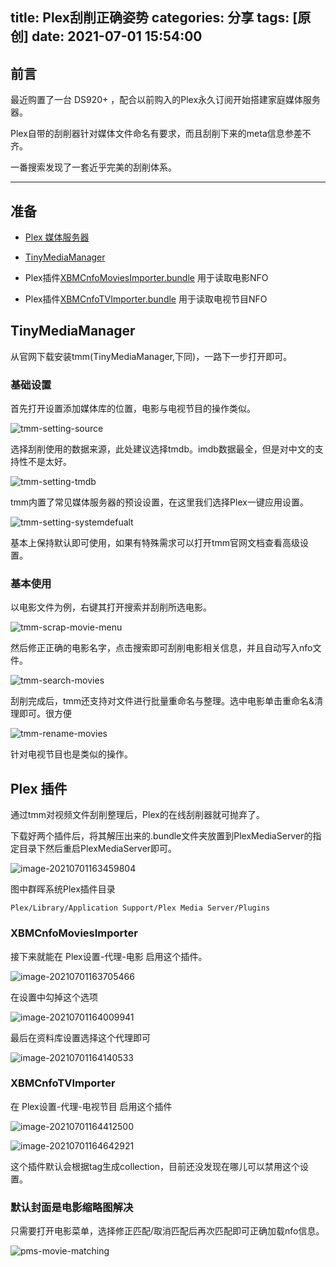 title: Plex刮削正确姿势
categories: 分享
tags: [原创]
date: 2021-07-01 15:54:00
---

## 前言
最近购置了一台 DS920+ ，配合以前购入的Plex永久订阅开始搭建家庭媒体服务器。

Plex自带的刮削器针对媒体文件命名有要求，而且刮削下来的meta信息参差不齐。

一番搜索发现了一套近乎完美的刮削体系。

<!--more-->

-------

## 准备

* [Plex 媒体服务器](https://www.plex.tv/) 

* [TinyMediaManager](https://www.tinymediamanager.org/)
* Plex插件[XBMCnfoMoviesImporter.bundle](https://github.com/gboudreau/XBMCnfoMoviesImporter.bundle) 用于读取电影NFO

* Plex插件[XBMCnfoTVImporter.bundle](https://github.com/gboudreau/XBMCnfoTVImporter.bundle) 用于读取电视节目NFO

## TinyMediaManager

从官网下载安装tmm(TinyMediaManager,下同)，一路下一步打开即可。

### 基础设置

首先打开设置添加媒体库的位置，电影与电视节目的操作类似。

<img src="https://cdn.gamesme.cn/images/tmm-setting-source.png" alt="tmm-setting-source"  />

选择刮削使用的数据来源，此处建议选择tmdb。imdb数据最全，但是对中文的支持性不是太好。

![tmm-setting-tmdb](https://cdn.gamesme.cn/images/tmm-setting-tmdb.png)

tmm内置了常见媒体服务器的预设设置，在这里我们选择Plex一键应用设置。

![tmm-setting-systemdefualt](https://cdn.gamesme.cn/images/tmm-setting-systemdefualt.png)

基本上保持默认即可使用，如果有特殊需求可以打开tmm官网文档查看高级设置。

### 基本使用

以电影文件为例，右键其打开搜索并刮削所选电影。

![tmm-scrap-movie-menu](https://cdn.gamesme.cn/images/tmm-scrap-movie-menu.png)

然后修正正确的电影名字，点击搜索即可刮削电影相关信息，并且自动写入nfo文件。

![tmm-search-movies](https://cdn.gamesme.cn/images/tmm-search-movies.gif)

刮削完成后，tmm还支持对文件进行批量重命名与整理。选中电影单击重命名&清理即可。很方便

![tmm-rename-movies](https://cdn.gamesme.cn/images/tmm-rename-movies.gif)

针对电视节目也是类似的操作。



## Plex 插件

通过tmm对视频文件刮削整理后，Plex的在线刮削器就可抛弃了。

下载好两个插件后，将其解压出来的.bundle文件夹放置到PlexMediaServer的指定目录下然后重启PlexMediaServer即可。

![image-20210701163459804](https://cdn.gamesme.cn/images/plex-plugins-dir-syno.png)

图中群晖系统Plex插件目录

```Plex/Library/Application Support/Plex Media Server/Plugins ```

### XBMCnfoMoviesImporter



接下来就能在 Plex设置-代理-电影 启用这个插件。

![image-20210701163705466](https://cdn.gamesme.cn/images/plex-plugin-xmbcinfo-movie.png)

在设置中勾掉这个选项

![image-20210701164009941](https://cdn.gamesme.cn/images/plex-xmbcnfo-setting.png)

最后在资料库设置选择这个代理即可

![image-20210701164140533](https://cdn.gamesme.cn/images/plex-media-library-movie-xmbcnfo.png)

### XBMCnfoTVImporter

在 Plex设置-代理-电视节目 启用这个插件

![image-20210701164412500](https://cdn.gamesme.cn/images/plex-plugins-xmbcnfo-tv.png)

![image-20210701164642921](https://cdn.gamesme.cn/images/plex-tv-xmbcnfo-enable.png)

这个插件默认会根据tag生成collection，目前还没发现在哪儿可以禁用这个设置。

### 默认封面是电影缩略图解决

只需要打开电影菜单，选择修正匹配/取消匹配后再次匹配即可正确加载nfo信息。

![pms-movie-matching](https://cdn.gamesme.cn/images/pms-movie-matching.gif)

